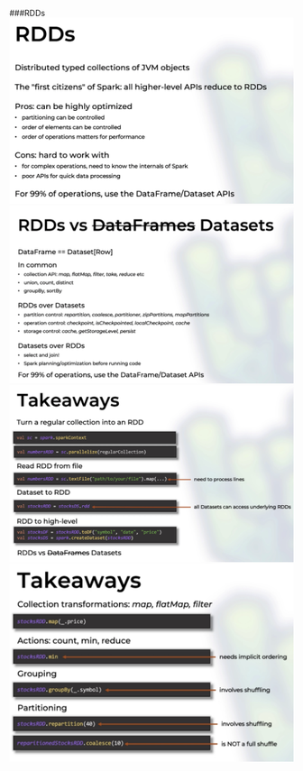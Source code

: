 ###RDDs
![img of 001](imgs/001.png)
![img of 002](imgs/002.png)
![img of 003](imgs/003.png)
![img of 004](imgs/004.png)